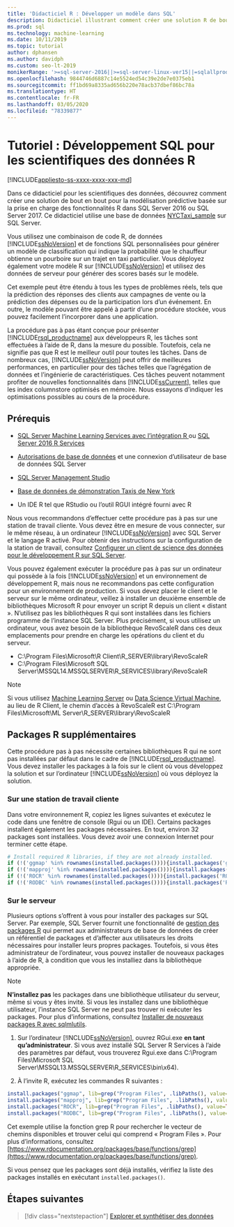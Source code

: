 ```yaml
---
title: 'Didacticiel R : Développer un modèle dans SQL'
description: Didacticiel illustrant comment créer une solution R de bout en bout pour l’analyse dans la base de données.
ms.prod: sql
ms.technology: machine-learning
ms.date: 10/11/2019
ms.topic: tutorial
author: dphansen
ms.author: davidph
ms.custom: seo-lt-2019
monikerRange: '>=sql-server-2016||>=sql-server-linux-ver15||=sqlallproducts-allversions'
ms.openlocfilehash: 9844746d6887c14e5524ed54c39e2de7e0375eb1
ms.sourcegitcommit: ff1bd69a8335ad656b220e78acb37dbef86bc78a
ms.translationtype: HT
ms.contentlocale: fr-FR
ms.lasthandoff: 03/05/2020
ms.locfileid: "78339877"
---
```

# <a name="tutorial-sql-development-for-r-data-scientists"></a>Tutoriel : Développement SQL pour les scientifiques des données R
[!INCLUDE[appliesto-ss-xxxx-xxxx-xxx-md](../../includes/appliesto-ss-xxxx-xxxx-xxx-md.md)]

Dans ce didacticiel pour les scientifiques des données, découvrez comment créer une solution de bout en bout pour la modélisation prédictive basée sur la prise en charge des fonctionnalités R dans SQL Server 2016 ou SQL Server 2017. Ce didacticiel utilise une base de données [NYCTaxi_sample](demo-data-nyctaxi-in-sql.md) sur SQL Server. 

Vous utilisez une combinaison de code R, de données [!INCLUDE[ssNoVersion](../../includes/ssnoversion-md.md)] et de fonctions SQL personnalisées pour générer un modèle de classification qui indique la probabilité que le chauffeur obtienne un pourboire sur un trajet en taxi particulier. Vous déployez également votre modèle R sur [!INCLUDE[ssNoVersion](../../includes/ssnoversion-md.md)] et utilisez des données de serveur pour générer des scores basés sur le modèle.

Cet exemple peut être étendu à tous les types de problèmes réels, tels que la prédiction des réponses des clients aux campagnes de vente ou la prédiction des dépenses ou de la participation lors d’un événement. En outre, le modèle pouvant être appelé à partir d’une procédure stockée, vous pouvez facilement l’incorporer dans une application.

La procédure pas à pas étant conçue pour présenter [!INCLUDE[rsql_productname](../../includes/rsql-productname-md.md)] aux développeurs R, les tâches sont effectuées à l’aide de R, dans la mesure du possible. Toutefois, cela ne signifie pas que R est le meilleur outil pour toutes les tâches. Dans de nombreux cas, [!INCLUDE[ssNoVersion](../../includes/ssnoversion-md.md)] peut offrir de meilleures performances, en particulier pour des tâches telles que l’agrégation de données et l’ingénierie de caractéristiques.  Ces tâches peuvent notamment profiter de nouvelles fonctionnalités dans [!INCLUDE[ssCurrent](../../includes/sscurrent-md.md)], telles que les index columnstore optimisés en mémoire. Nous essayons d’indiquer les optimisations possibles au cours de la procédure.

## <a name="prerequisites"></a>Prérequis

+ [SQL Server Machine Learning Services avec l’intégration R ](../install/sql-machine-learning-services-windows-install.md#verify-installation) ou [SQL Server 2016 R Services](../install/sql-r-services-windows-install.md)

+ [Autorisations de base de données](../security/user-permission.md) et une connexion d’utilisateur de base de données SQL Server

+ [SQL Server Management Studio](https://docs.microsoft.com/sql/ssms/download-sql-server-management-studio-ssms)

+ [Base de données de démonstration Taxis de New York](demo-data-nyctaxi-in-sql.md)

+ Un IDE R tel que RStudio ou l’outil RGUI intégré fourni avec R

Nous vous recommandons d’effectuer cette procédure pas à pas sur une station de travail cliente. Vous devez être en mesure de vous connecter, sur le même réseau, à un ordinateur [!INCLUDE[ssNoVersion](../../includes/ssnoversion-md.md)] avec SQL Server et le langage R activé. Pour obtenir des instructions sur la configuration de la station de travail, consultez [Configurer un client de science des données pour le développement R sur SQL Server](../r/set-up-a-data-science-client.md).

Vous pouvez également exécuter la procédure pas à pas sur un ordinateur qui possède à la fois [!INCLUDE[ssNoVersion](../../includes/ssnoversion-md.md)] et un environnement de développement R, mais nous ne recommandons pas cette configuration pour un environnement de production. Si vous devez placer le client et le serveur sur le même ordinateur, veillez à installer un deuxième ensemble de bibliothèques Microsoft R pour envoyer un script R depuis un client « distant ». N’utilisez pas les bibliothèques R qui sont installées dans les fichiers programme de l’instance SQL Server. Plus précisément, si vous utilisez un ordinateur, vous avez besoin de la bibliothèque RevoScaleR dans ces deux emplacements pour prendre en charge les opérations du client et du serveur.

+ C:\Program Files\Microsoft\R Client\R_SERVER\library\RevoScaleR 
+ C:\Program Files\Microsoft SQL Server\MSSQL14.MSSQLSERVER\R_SERVICES\library\RevoScaleR

> [!NOTE]
> Si vous utilisez [Machine Learning Server](https://docs.microsoft.com/machine-learning-server/) ou [Data Science Virtual Machine](https://docs.microsoft.com/azure/machine-learning/data-science-virtual-machine/), au lieu de R Client, le chemin d’accès à RevoScaleR est C:\Program Files\Microsoft\ML Server\R_SERVER\library\RevoScaleR

<a name="add-packages"></a>

## <a name="additional-r-packages"></a>Packages R supplémentaires

Cette procédure pas à pas nécessite certaines bibliothèques R qui ne sont pas installées par défaut dans le cadre de [!INCLUDE[rsql_productname](../../includes/rsql-productname-md.md)]. Vous devez installer les packages à la fois sur le client où vous développez la solution et sur l’ordinateur [!INCLUDE[ssNoVersion](../../includes/ssnoversion-md.md)] où vous déployez la solution.

### <a name="on-a-client-workstation"></a>Sur une station de travail cliente

Dans votre environnement R, copiez les lignes suivantes et exécutez le code dans une fenêtre de console (Rgui ou un IDE). Certains packages installent également les packages nécessaires. En tout, environ 32 packages sont installées. Vous devez avoir une connexion Internet pour terminer cette étape.
    
  ```R
  # Install required R libraries, if they are not already installed.
  if (!('ggmap' %in% rownames(installed.packages()))){install.packages('ggmap')}
  if (!('mapproj' %in% rownames(installed.packages()))){install.packages('mapproj')}
  if (!('ROCR' %in% rownames(installed.packages()))){install.packages('ROCR')}
  if (!('RODBC' %in% rownames(installed.packages()))){install.packages('RODBC')}
  ```

### <a name="on-the-server"></a>Sur le serveur

Plusieurs options s’offrent à vous pour installer des packages sur SQL Server. Par exemple, SQL Server fournit une fonctionnalité de [gestion des packages R](../r/install-additional-r-packages-on-sql-server.md) qui permet aux administrateurs de base de données de créer un référentiel de packages et d’affecter aux utilisateurs les droits nécessaires pour installer leurs propres packages. Toutefois, si vous êtes administrateur de l’ordinateur, vous pouvez installer de nouveaux packages à l’aide de R, à condition que vous les installiez dans la bibliothèque appropriée.

> [!NOTE]
> **N’installez pas** les packages dans une bibliothèque utilisateur du serveur, même si vous y êtes invité. Si vous les installez dans une bibliothèque utilisateur, l’instance SQL Server ne peut pas trouver ni exécuter les packages. Pour plus d’informations, consultez [Installer de nouveaux packages R avec sqlmlutils](../r/install-additional-r-packages-on-sql-server.md).

1. Sur l’ordinateur [!INCLUDE[ssNoVersion](../../includes/ssnoversion-md.md)], ouvrez RGui.exe **en tant qu’administrateur**.  Si vous avez installé SQL Server R Services à l’aide des paramètres par défaut, vous trouverez Rgui.exe dans C:\Program Files\Microsoft SQL Server\MSSQL13.MSSQLSERVER\R_SERVICES\bin\x64).

2. À l’invite R, exécutez les commandes R suivantes :
  
  ```R
  install.packages("ggmap", lib=grep("Program Files", .libPaths(), value=TRUE)[1])
  install.packages("mapproj", lib=grep("Program Files", .libPaths(), value=TRUE)[1])
  install.packages("ROCR", lib=grep("Program Files", .libPaths(), value=TRUE)[1])
  install.packages("RODBC", lib=grep("Program Files", .libPaths(), value=TRUE)[1])
  ```
  Cet exemple utilise la fonction grep R pour rechercher le vecteur de chemins disponibles et trouver celui qui comprend « Program Files ». Pour plus d’informations, consultez [https://www.rdocumentation.org/packages/base/functions/grep](https://www.rdocumentation.org/packages/base/functions/grep).

  Si vous pensez que les packages sont déjà installés, vérifiez la liste des packages installés en exécutant `installed.packages()`.

## <a name="next-steps"></a>Étapes suivantes

> [!div class="nextstepaction"]
> [Explorer et synthétiser des données](walkthrough-view-and-summarize-data-using-r.md)

